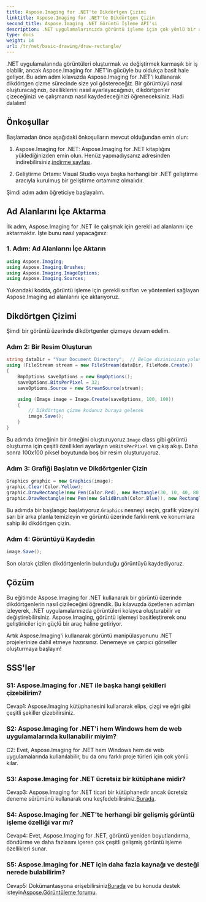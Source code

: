 ```yaml
---
title: Aspose.Imaging for .NET'te Dikdörtgen Çizimi
linktitle: Aspose.Imaging for .NET'te Dikdörtgen Çizin
second_title: Aspose.Imaging .NET Görüntü İşleme API'si
description: .NET uygulamalarınızda görüntü işleme için çok yönlü bir araç olan Aspose.Imaging for .NET'te dikdörtgen çizmeyi öğrenin.
type: docs
weight: 14
url: /tr/net/basic-drawing/draw-rectangle/
---
```

.NET uygulamalarında görüntüleri oluşturmak ve değiştirmek karmaşık bir iş olabilir, ancak Aspose.Imaging for .NET'in gücüyle bu oldukça basit hale geliyor. Bu adım adım kılavuzda Aspose.Imaging for .NET'i kullanarak dikdörtgen çizme sürecinde size yol göstereceğiz. Bir görüntüyü nasıl oluşturacağınızı, özelliklerini nasıl ayarlayacağınızı, dikdörtgenler çizeceğinizi ve çalışmanızı nasıl kaydedeceğinizi öğreneceksiniz. Hadi dalalım!

## Önkoşullar

Başlamadan önce aşağıdaki önkoşulların mevcut olduğundan emin olun:

1.  Aspose.Imaging for .NET: Aspose.Imaging for .NET kitaplığını yüklediğinizden emin olun. Henüz yapmadıysanız adresinden indirebilirsiniz.[indirme sayfası](https://releases.aspose.com/imaging/net/).

2. Geliştirme Ortamı: Visual Studio veya başka herhangi bir .NET geliştirme aracıyla kurulmuş bir geliştirme ortamınız olmalıdır.

Şimdi adım adım öğreticiye başlayalım.

## Ad Alanlarını İçe Aktarma

İlk adım, Aspose.Imaging for .NET ile çalışmak için gerekli ad alanlarını içe aktarmaktır. İşte bunu nasıl yapacağınız:

### 1. Adım: Ad Alanlarını İçe Aktarın

```csharp
using Aspose.Imaging;
using Aspose.Imaging.Brushes;
using Aspose.Imaging.ImageOptions;
using Aspose.Imaging.Sources;
```

Yukarıdaki kodda, görüntü işleme için gerekli sınıfları ve yöntemleri sağlayan Aspose.Imaging ad alanlarını içe aktarıyoruz.

## Dikdörtgen Çizimi

Şimdi bir görüntü üzerinde dikdörtgenler çizmeye devam edelim.

### Adım 2: Bir Resim Oluşturun

```csharp
string dataDir = "Your Document Directory";  // Belge dizininizin yolunu ayarlayın
using (FileStream stream = new FileStream(dataDir, FileMode.Create))
{
    BmpOptions saveOptions = new BmpOptions();
    saveOptions.BitsPerPixel = 32;
    saveOptions.Source = new StreamSource(stream);

    using (Image image = Image.Create(saveOptions, 100, 100))
    {
        // Dikdörtgen çizme kodunuz buraya gelecek
        image.Save();
    }
}
```

 Bu adımda örneğinin bir örneğini oluşturuyoruz.`Image` class gibi görüntü oluşturma için çeşitli özellikleri ayarlayın ve`BitsPerPixel` ve çıkış akışı. Daha sonra 100x100 piksel boyutunda boş bir resim oluşturuyoruz.

### Adım 3: Grafiği Başlatın ve Dikdörtgenler Çizin

```csharp
Graphics graphic = new Graphics(image);
graphic.Clear(Color.Yellow);
graphic.DrawRectangle(new Pen(Color.Red), new Rectangle(30, 10, 40, 80));
graphic.DrawRectangle(new Pen(new SolidBrush(Color.Blue)), new Rectangle(10, 30, 80, 40));
```

 Bu adımda bir başlangıç başlatıyoruz.`Graphics` nesneyi seçin, grafik yüzeyini sarı bir arka planla temizleyin ve görüntü üzerinde farklı renk ve konumlara sahip iki dikdörtgen çizin.

### Adım 4: Görüntüyü Kaydedin

```csharp
image.Save();
```

Son olarak çizilen dikdörtgenlerin bulunduğu görüntüyü kaydediyoruz.

## Çözüm

Bu eğitimde Aspose.Imaging for .NET kullanarak bir görüntü üzerinde dikdörtgenlerin nasıl çizileceğini öğrendik. Bu kılavuzda özetlenen adımları izleyerek, .NET uygulamalarınızda görüntüleri kolayca oluşturabilir ve değiştirebilirsiniz. Aspose.Imaging, görüntü işlemeyi basitleştirerek onu geliştiriciler için güçlü bir araç haline getiriyor.

Artık Aspose.Imaging'i kullanarak görüntü manipülasyonunu .NET projelerinize dahil etmeye hazırsınız. Denemeye ve çarpıcı görseller oluşturmaya başlayın!

## SSS'ler

### S1: Aspose.Imaging for .NET ile başka hangi şekilleri çizebilirim?

Cevap1: Aspose.Imaging kütüphanesini kullanarak elips, çizgi ve eğri gibi çeşitli şekiller çizebilirsiniz.

### S2: Aspose.Imaging for .NET'i hem Windows hem de web uygulamalarında kullanabilir miyim?

C2: Evet, Aspose.Imaging for .NET hem Windows hem de web uygulamalarında kullanılabilir, bu da onu farklı proje türleri için çok yönlü kılar.

### S3: Aspose.Imaging for .NET ücretsiz bir kütüphane midir?

 Cevap3: Aspose.Imaging for .NET ticari bir kütüphanedir ancak ücretsiz deneme sürümünü kullanarak onu keşfedebilirsiniz.[Burada](https://releases.aspose.com/).

### S4: Aspose.Imaging for .NET'te herhangi bir gelişmiş görüntü işleme özelliği var mı?

Cevap4: Evet, Aspose.Imaging for .NET, görüntü yeniden boyutlandırma, döndürme ve daha fazlasını içeren çok çeşitli gelişmiş görüntü işleme özellikleri sunar.

### S5: Aspose.Imaging for .NET için daha fazla kaynağı ve desteği nerede bulabilirim?

 Cevap5: Dokümantasyona erişebilirsiniz[Burada](https://reference.aspose.com/imaging/net/) ve bu konuda destek isteyin[Aspose.Görüntüleme forumu](https://forum.aspose.com/).